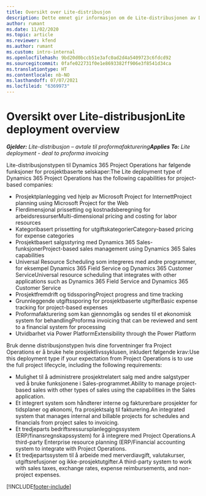 ```yaml
---
title: Oversikt over Lite-distribusjon
description: Dette emnet gir informasjon om de Lite-distribusjonen av Dynamics 365 Project Operations.
author: rumant
ms.date: 11/02/2020
ms.topic: article
ms.reviewer: kfend
ms.author: rumant
ms.custom: intro-internal
ms.openlocfilehash: 9bd20d0bccb51e3afc0ad2d4a5409723c6fdcd92
ms.sourcegitcommit: 0fafe022731f0e1e8693382ff906e3f8541d34ca
ms.translationtype: HT
ms.contentlocale: nb-NO
ms.lasthandoff: 07/07/2021
ms.locfileid: "6369973"
---
```

# <a name="lite-deployment-overview"></a><span data-ttu-id="709fd-103">Oversikt over Lite-distribusjon</span><span class="sxs-lookup"><span data-stu-id="709fd-103">Lite deployment overview</span></span>

<span data-ttu-id="709fd-104">_**Gjelder:** Lite-distribusjon – avtale til proformafakturering_</span><span class="sxs-lookup"><span data-stu-id="709fd-104">_**Applies To:** Lite deployment - deal to proforma invoicing_</span></span>

<span data-ttu-id="709fd-105">Lite-distribusjonstypen til Dynamics 365 Project Operations har følgende funksjoner for prosjektbaserte selskaper:</span><span class="sxs-lookup"><span data-stu-id="709fd-105">The Lite deployment type of Dynamics 365 Project Operations has the following capabilities for project-based companies:</span></span>

- <span data-ttu-id="709fd-106">Prosjektplanlegging ved hjelp av Microsoft Project for Internett</span><span class="sxs-lookup"><span data-stu-id="709fd-106">Project planning using Microsoft Project for the Web</span></span>
- <span data-ttu-id="709fd-107">Flerdimensjonal prissetting og kostnadsberegning for arbeidsressurser</span><span class="sxs-lookup"><span data-stu-id="709fd-107">Multi-dimensional pricing and costing for labor resources</span></span>
- <span data-ttu-id="709fd-108">Kategoribasert prissetting for utgiftskategorier</span><span class="sxs-lookup"><span data-stu-id="709fd-108">Category-based pricing for expense categories</span></span>
- <span data-ttu-id="709fd-109">Prosjektbasert salgsstyring med Dynamics 365 Sales-funksjoner</span><span class="sxs-lookup"><span data-stu-id="709fd-109">Project-based sales management using Dynamics 365 Sales capabilities</span></span>
- <span data-ttu-id="709fd-110">Universal Resource Scheduling som integreres med andre programmer, for eksempel Dynamics 365 Field Service og Dynamics 365 Customer Service</span><span class="sxs-lookup"><span data-stu-id="709fd-110">Universal resource scheduling that integrates with other applications such as Dynamics 365 Field Service and Dynamics 365 Customer Service</span></span>
- <span data-ttu-id="709fd-111">Prosjektfremdrift og tidssporing</span><span class="sxs-lookup"><span data-stu-id="709fd-111">Project progress and time tracking</span></span>
- <span data-ttu-id="709fd-112">Grunnleggende utgiftssporing for prosjektbaserte utgifter</span><span class="sxs-lookup"><span data-stu-id="709fd-112">Basic expense tracking for project-based expenses</span></span>
- <span data-ttu-id="709fd-113">Proformafakturering som kan gjennomgås og sendes til et økonomisk system for behandling</span><span class="sxs-lookup"><span data-stu-id="709fd-113">Proforma invoicing that can be reviewed and sent to a financial system for processing</span></span>
- <span data-ttu-id="709fd-114">Utvidbarhet via Power Platform</span><span class="sxs-lookup"><span data-stu-id="709fd-114">Extensibility through the Power Platform</span></span>

<span data-ttu-id="709fd-115">Bruk denne distribusjonstypen hvis dine forventninger fra Project Operations er å bruke hele prosjektlivssyklusen, inkludert følgende krav:</span><span class="sxs-lookup"><span data-stu-id="709fd-115">Use this deployment type if your expectation from Project Operations is to use the full project lifecycle, including the following requirements:</span></span>

- <span data-ttu-id="709fd-116">Mulighet til å administrere prosjektrelatert salg med andre salgstyper ved å bruke funksjonene i Sales-programmet.</span><span class="sxs-lookup"><span data-stu-id="709fd-116">Ability to manage project-based sales with other types of sales using the capabilities in the Sales application.</span></span>
- <span data-ttu-id="709fd-117">Et integrert system som håndterer interne og fakturerbare prosjekter for tidsplaner og økonomi, fra prosjektsalg til fakturering.</span><span class="sxs-lookup"><span data-stu-id="709fd-117">An integrated system that manages internal and billable projects for schedules and financials from project sales to invoicing.</span></span>
- <span data-ttu-id="709fd-118">Et tredjeparts bedriftsressursplanleggingssystem (ERP/finansregnskapssystem) for å integrere med Project Operations.</span><span class="sxs-lookup"><span data-stu-id="709fd-118">A third-party Enterprise resource planning (ERP/Financial accounting system to integrate with Project Operations.</span></span>
- <span data-ttu-id="709fd-119">Et tredjepartssystem til å arbeide med merverdiavgift, valutakurser, utgiftsrefusjoner og ikke-prosjektutgifter.</span><span class="sxs-lookup"><span data-stu-id="709fd-119">A third-party system to work with sales taxes, exchange rates, expense reimbursements, and non-project expenses.</span></span>


[!INCLUDE[footer-include](../includes/footer-banner.md)]